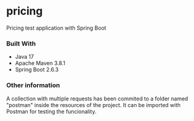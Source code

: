# pricing
Pricing test application with Spring Boot

### Built With
- Java 17
- Apache Maven 3.8.1
- Spring Boot 2.6.3

### Other information

A collection with multiple requests has been commited to a folder named "postman" inside the resources of the project.
It can be imported with Postman for testing the funcionality.
